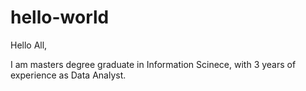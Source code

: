 # hello-world
Hello All,

I am masters degree graduate in Information Scinece, with 3 years of experience as Data Analyst.
